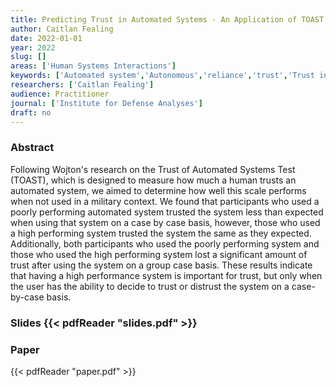 ```yaml
---
title: Predicting Trust in Automated Systems - An Application of TOAST
author: Caitlan Fealing
date: 2022-01-01
year: 2022
slug: []
areas: ['Human Systems Interactions']
keywords: ['Automated system','Autonomous','reliance','trust','Trust in Automated Systems Test (TOAST)']
researchers: ['Caitlan Fealing']
audience: Practitioner
journal: ['Institute for Defense Analyses']
draft: no
---
```




### Abstract

Following Wojton's research on the Trust of Automated Systems Test (TOAST), which is designed to measure how much a human trusts an automated system, we aimed to determine how well this scale performs when not used in a military context. We found that participants who used a poorly performing automated system trusted the system less than expected when using that system on a case by case basis, however, those who used a high performing system trusted the system the same as they expected. Additionally, both participants who used the poorly performing system and those who used the high performing system lost a significant amount of trust after using the system on a group case basis. These results indicate that having a high performance system is important for trust, but only when the user has the ability to decide to trust or distrust the system on a case-by-case basis.

### Slides {{< pdfReader "slides.pdf" >}}

### Paper 
 {{< pdfReader "paper.pdf" >}}


